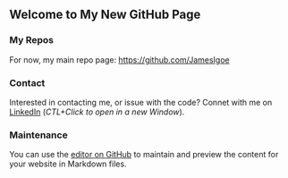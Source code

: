 ## Welcome to My New GitHub Page

### My Repos

For now, my main repo page: https://github.com/JamesIgoe

### Contact

Interested in contacting me, or issue with the code? Connet with me on [LinkedIn](https://www.linkedin.com/in/jamesigoe/) (_CTL+Click to open in a new Window_). 

### Maintenance

You can use the [editor on GitHub](https://github.com/JamesIgoe/james-igoe.net/edit/gh-pages/index.md) to maintain and preview the content for your website in Markdown files.
